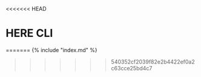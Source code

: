 <<<<<<< HEAD
# HERE CLI

=======
{% include "index.md" %}
>>>>>>> 540352cf2039f82e2b4422ef0a2c63cce25bd4c7
